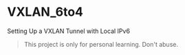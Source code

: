 # VXLAN_6to4
Setting Up a VXLAN Tunnel with Local IPv6
> This project is only for personal learning. Don't abuse.

